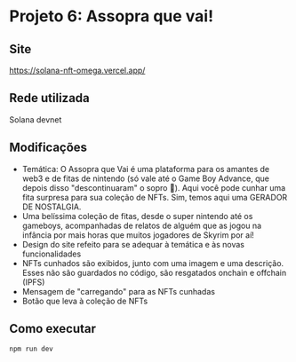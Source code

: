 # Projeto 6: Assopra que vai!

## Site

https://solana-nft-omega.vercel.app/

## Rede utilizada

Solana devnet

## Modificações

- Temática: O Assopra que Vai é uma plataforma para os amantes de web3 e de fitas de nintendo (só vale até o Game Boy Advance, que depois disso "descontinuaram" o sopro 🤦). Aqui você pode cunhar uma fita surpresa para sua coleção de NFTs. Sim, temos aqui uma GERADOR DE NOSTALGIA.
- Uma belíssima coleção de fitas, desde o super nintendo até os gameboys, acompanhadas de relatos de alguém que as jogou na infância por mais horas que muitos jogadores de Skyrim por aí!
- Design do site refeito para se adequar à temática e às novas funcionalidades
- NFTs cunhados são exibidos, junto com uma imagem e uma descrição. Esses não são guardados no código, são resgatados onchain e offchain (IPFS)
- Mensagem de "carregando" para as NFTs cunhadas
- Botão que leva à coleção de NFTs

## Como executar

`npm run dev`
